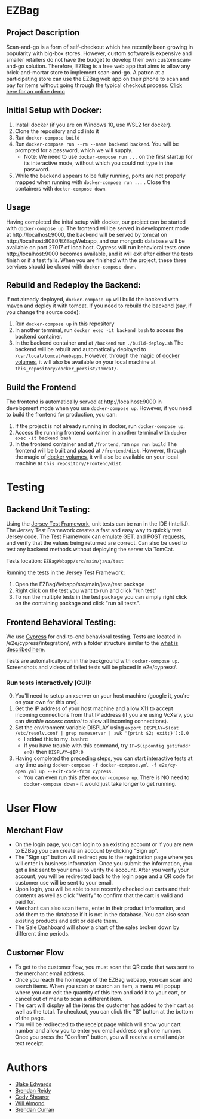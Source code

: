 # EZBag
## Project Description
Scan-and-go is a form of self-checkout which has recently been growing in popularity with big-box stores. 
However, custom software is expensive and smaller retailers do not have the budget to develop their own custom scan-and-go solution.
Therefore, EZBag is a free web app that aims to allow any brick-and-mortar store to implement scan-and-go. 
A patron at a participating store can use the EZBag web app on their phone to scan and pay for items without going through the typical checkout process.
[Click here for an online demo](https://www.blakeedwards.me/EZBagWebapp/#/)

## Initial Setup with Docker:
1. Install docker (if you are on Windows 10, use WSL2 for docker).
2. Clone the repository and cd into it
4. Run `docker-compose build`
3. Run `docker-compose run --rm --name backend backend`. You will be prompted for a password, which we will supply.
    - Note: We need to use `docker-compose run ...` on the first startup for its interactive mode, without which you could not type in the password.
4. While the backend appears to be fully running, ports are not properly mapped when running with `docker-compose run ...` . Close the containers with `docker-compose down`.

## Usage
Having completed the inital setup with docker, our project can be started with `docker-compose up`. The frontend will be served in development mode at http://localhost:9000, the backend will be served by tomcat on http://localhost:8080/EZBagWebapp, and our mongodb database will be available on port 27017 of localhost. Cypress will run behavioral tests once http://localhost:9000 becomes available, and it will exit after either the tests finish or if a test fails. When you are finished with the project, these three services should be closed with `docker-compose down`. 

## Rebuild and Redeploy the Backend:
If not already deployed, `docker-compose up` will build the backend with maven and deploy it with tomcat. If you need to rebuild the backend (say, if you change the source code):
1. Run `docker-compose up` in this repository
2. In another terminal, run `docker exec -it backend bash` to access the backend container.
3. In the backend container and at `/backend` run `./build-deploy.sh`
The backend will be rebuilt and automatically deployed to `/usr/local/tomcat/webapps`. However, through the magic of [docker volumes](https://docs.docker.com/storage/volumes/), it will also be available on your local machine at `this_repository/docker_persist/tomcat/`. 

## Build the Frontend
The frontend is automatically served at http://localhost:9000 in development mode when you use `docker-compose up`. However, if you need to build the frontend for production, you can:
1. If the project is not already running in docker, run `docker-compose up`.
2. Access the running frontend container in another terminal with `docker exec -it backend bash`
3. In the frontend container and at `/frontend`, run `npm run build`
The frontend will be built and placed at `/frontend/dist`. However, through the magic of [docker volumes](https://docs.docker.com/storage/volumes/), it will also be available on your local machine at `this_repository/Frontend/dist`. 

# Testing
## Backend Unit Testing:
Using the [Jersey Test Framework](https://www.baeldung.com/jersey-test), unit tests can be ran in the IDE (IntelliJ). The Jersey Test Framework creates a fast and easy way to quickly test Jersey code. The Test Framework can emulate GET, and POST requests, and verify that the values being returned are correct. Can also be used to test any backend methods without deploying the server via TomCat.

Tests location: `EZBagWebapp/src/main/java/test`

Running the tests in the Jersey Test Framework:
1. Open the EZBagWebapp/src/main/java/test package 
2. Right click on the test you want to run and click "run test"
3. To run the multiple tests in the test package you can simply right click on the containing package and click "run all tests".

## Frontend Behavioral Testing:
We use [Cypress](https://www.cypress.io/) for end-to-end behavioral testing. Tests are located in /e2e/cypress/integration/, with a folder structure similar to the [what is described here](https://docs.cypress.io/guides/core-concepts/writing-and-organizing-tests.html#Folder-Structure).

Tests are automatically run in the background with `docker-compose up`. Screenshots and videos of failed tests will be placed in e2e/cypress/.

### Run tests interactively (GUI):
0. You'll need to setup an xserver on your host machine (google it, you're on your own for this one).
1. Get the IP address of your host machine and allow X11 to accept incoming connections from that IP address (if you are using VcXsrv, you can _disable access control_ to allow all incoming connections).
2. Set the environment variable DISPLAY using `export DISPLAY=$(cat /etc/resolv.conf | grep nameserver | awk '{print $2; exit;}'):0.0`
    - I added this to my .bashrc
    - If you have trouble with this command, try `IP=$(ipconfig getifaddr en0)` then `DISPLAY=$IP:0`
3. Having completed the preceding steps, you can start interactive tests at any time using `docker-compose -f docker-compose.yml -f e2e/cy-open.yml up --exit-code-from cypress`.
    - You can even run this after `docker-compose up`. There is NO need to `docker-compose down` - it would just take longer to get running.

# User Flow
## Merchant Flow
- On the login page, you can login to an existing account or if you are new to EZBag you can create an account by clicking "Sign up".
- The "Sign up" button will redirect you to the registration page where you will enter in business information. Once you submit the information, you get a link sent to your email to verify the account. After you verify your account, you will be redirected back to the login page and a QR code for customer use will be sent to your email.
- Upon login, you will be able to see recently checked out carts and their contents as well as click "Verify" to confirm that the cart is valid and paid for.
- Merchant can also scan items, enter in their product information, and add them to the database if it is not in the database. You can also scan existing products and edit or delete them.
- The Sale Dashboard will show a chart of the sales broken down by different time periods.

## Customer Flow
- To get to the customer flow, you must scan the QR code that was sent to the merchant email address.
- Once you reach the homepage of the EZBag webapp, you can scan and search items. When you scan or search an item, a menu will popup where you can edit the quantity of this item and add it to your cart, or cancel out of menu to scan a different item.
- The cart will display all the items the customer has added to their cart as well as the total. To checkout, you can click the "$" button at the bottom of the page.
- You will be redirected to the receipt page which will show your cart number and allow you to enter you email address or phone number. Once you press the "Confirm" button, you will receive a email and/or text receipt.

# Authors
- [Blake Edwards](mailto:blakete@email.sc.edu)
- [Brendan Reidy](mailto:bcreidy@email.sc.edu)
- [Cody Shearer](mailto:shearerc@email.sc.edu)
- [Will Almond](mailto:cwalmond@email.sc.edu)
- [Brendan Curran](mailto:bcurran@email.sc.edu)

